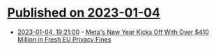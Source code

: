 # [Published on 2023-01-04](index.md)

* [2023-01-04, 19:21:00](https://tech.slashdot.org/story/23/01/04/1610255/metas-new-year-kicks-off-with-over-410-million-in-fresh-eu-privacy-fines?utm_source=rss1.0mainlinkanon&utm_medium=feed) - [Meta's New Year Kicks Off With Over $410 Million in Fresh EU Privacy Fines](https://tech.slashdot.org/story/23/01/04/1610255/metas-new-year-kicks-off-with-over-410-million-in-fresh-eu-privacy-fines?utm_source=rss1.0mainlinkanon&utm_medium=feed)

